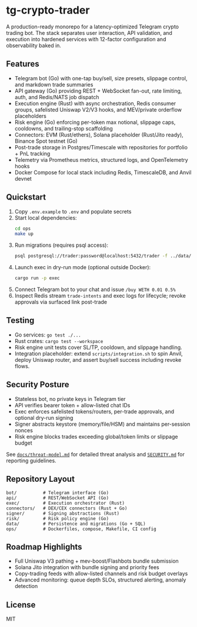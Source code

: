 # tg-crypto-trader

A production-ready monorepo for a latency-optimized Telegram crypto trading bot. The stack separates user interaction, API validation, and execution into hardened services with 12-factor configuration and observability baked in.

## Features
- Telegram bot (Go) with one-tap buy/sell, size presets, slippage control, and markdown trade summaries
- API gateway (Go) providing REST + WebSocket fan-out, rate limiting, auth, and Redis/NATS job dispatch
- Execution engine (Rust) with async orchestration, Redis consumer groups, safelisted Uniswap V2/V3 hooks, and MEV/private orderflow placeholders
- Risk engine (Go) enforcing per-token max notional, slippage caps, cooldowns, and trailing-stop scaffolding
- Connectors: EVM (Rust/ethers), Solana placeholder (Rust/Jito ready), Binance Spot testnet (Go)
- Post-trade storage in Postgres/Timescale with repositories for portfolio + PnL tracking
- Telemetry via Prometheus metrics, structured logs, and OpenTelemetry hooks
- Docker Compose for local stack including Redis, TimescaleDB, and Anvil devnet

## Quickstart
1. Copy `.env.example` to `.env` and populate secrets
2. Start local dependencies:
   ```bash
   cd ops
   make up
   ```
3. Run migrations (requires psql access):
   ```bash
   psql postgresql://trader:password@localhost:5432/trader -f ../data/migrations/0001_init.sql
   ```
4. Launch exec in dry-run mode (optional outside Docker):
   ```bash
   cargo run -p exec
   ```
5. Connect Telegram bot to your chat and issue `/buy WETH 0.01 0.5%`
6. Inspect Redis stream `trade-intents` and exec logs for lifecycle; revoke approvals via surfaced link post-trade

## Testing
- Go services: `go test ./...`
- Rust crates: `cargo test --workspace`
- Risk engine unit tests cover SL/TP, cooldown, and slippage handling.
- Integration placeholder: extend `scripts/integration.sh` to spin Anvil, deploy Uniswap router, and assert buy/sell success including revoke flows.

## Security Posture
- Stateless bot, no private keys in Telegram tier
- API verifies bearer token + allow-listed chat IDs
- Exec enforces safelisted tokens/routers, per-trade approvals, and optional dry-run signing
- Signer abstracts keystore (memory/file/HSM) and maintains per-session nonces
- Risk engine blocks trades exceeding global/token limits or slippage budget

See [`docs/threat-model.md`](docs/threat-model.md) for detailed threat analysis and [`SECURITY.md`](SECURITY.md) for reporting guidelines.

## Repository Layout
```
bot/          # Telegram interface (Go)
api/          # REST/WebSocket API (Go)
exec/         # Execution orchestrator (Rust)
connectors/   # DEX/CEX connectors (Rust + Go)
signer/       # Signing abstractions (Rust)
risk/         # Risk policy engine (Go)
data/         # Persistence and migrations (Go + SQL)
ops/          # Dockerfiles, compose, Makefile, CI config
```

## Roadmap Highlights
- Full Uniswap V3 pathing + mev-boost/Flashbots bundle submission
- Solana Jito integration with bundle signing and priority fees
- Copy-trading feeds with allow-listed channels and risk budget overlays
- Advanced monitoring: queue depth SLOs, structured alerting, anomaly detection

## License
MIT
